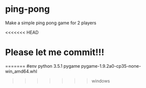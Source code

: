 # ping-pong
Make a simple ping pong game for 2 players

<<<<<<< HEAD
# Please let me commit!!!
=======
#env
python 3.5.1
pygame pygame-1.9.2a0-cp35-none-win_amd64.whl
>>>>>>> windows
